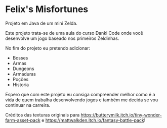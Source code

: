 # Felix's Misfortunes
Projeto em Java de um mini Zelda.

Este projeto trata-se de uma aula do curso Danki Code onde você desenvolve um jogo baseado nos primeiros Zeldinhas.

No fim do projeto eu pretendo adicionar:
  - Bosses
  - Armas
  - Dungeons
  - Armaduras
  - Poções
  - Historia

Espero que com este projeto eu consiga compreender melhor como é a vida de quem trabalha desenvolvendo jogos e também me decida se vou continuar na carreira.

Créditos das texturas originais para https://butterymilk.itch.io/tiny-wonder-farm-asset-pack e https://mattwalkden.itch.io/fantasy-battle-pack!
